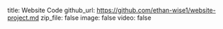 title: Website Code
github_url: https://github.com/ethan-wise1/website-project.md
zip_file: false
image: false
video: false
